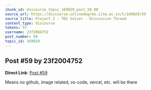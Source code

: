 ```yaml
---
chunk_id: discourse_topic_169029_post_59_00
source_url: https://discourse.onlinedegree.iitm.ac.in/t/169029/59
source_title: Project 2 - TDS Solver - Discussion Thread
content_type: discourse
tokens: 57
username: 23f2004752
post_number: 59
topic_id: 169029
---
```


## Post #59 by 23f2004752

**Direct Link**: [Post #59](https://discourse.onlinedegree.iitm.ac.in/t/169029/59)

Means no github, image related, vs-code, vercel, etc. will be there
